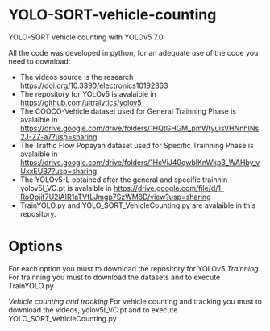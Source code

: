 # YOLO-SORT-vehicle-counting
YOLO-SORT vehicle counting with YOLOv5 7.0

All the code was developed in python, for an adequate use of the code you need to download:

- The videos source is the research https://doi.org/10.3390/electronics10192363
- The repository for YOLOv5 is avalaible in https://github.com/ultralytics/yolov5
- The COOCO-Vehicle dataset used for General Trainning Phase is avalaible in https://drive.google.com/drive/folders/1HQtGHGM_pmWtyuisVHNnhINs2J-ZZ-a7?usp=sharing
- The Traffic Flow Popayan dataset used for Specific Trainning Phase is avalaible in https://drive.google.com/drive/folders/1HcViJ40qwblKnWkp3_WAHby_vUxxEUB7?usp=sharing
- The YOLOv5-L obtained after the general and specific trainnin - yolov5l_VC.pt is avalaible in https://drive.google.com/file/d/1-RoOpjif7U2iAIR1aTVfLJmgp7SzWM8D/view?usp=sharing
- TrainYOLO.py and YOLO_SORT_VehicleCounting.py are avalaible in this repository.

# Options
For each option you must to download the repository for YOLOv5
*Trainning*
For trainning you must to download the datasets and to execute TrainYOLO.py 

*Vehicle counting and tracking*
For vehicle counting and tracking you must to download the videos, yolov5l_VC.pt and to execute YOLO_SORT_VehicleCounting.py
